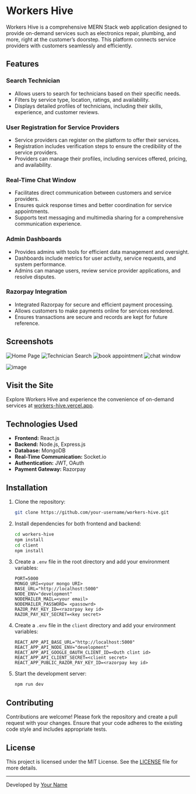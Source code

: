 # Workers Hive

Workers Hive is a comprehensive MERN Stack web application designed to provide on-demand services such as electronics repair, plumbing, and more, right at the customer’s doorstep. This platform connects service providers with customers seamlessly and efficiently.

## Features

### Search Technician
- Allows users to search for technicians based on their specific needs.
- Filters by service type, location, ratings, and availability.
- Displays detailed profiles of technicians, including their skills, experience, and customer reviews.

### User Registration for Service Providers
- Service providers can register on the platform to offer their services.
- Registration includes verification steps to ensure the credibility of the service providers.
- Providers can manage their profiles, including services offered, pricing, and availability.

### Real-Time Chat Window
- Facilitates direct communication between customers and service providers.
- Ensures quick response times and better coordination for service appointments.
- Supports text messaging and multimedia sharing for a comprehensive communication experience.

### Admin Dashboards
- Provides admins with tools for efficient data management and oversight.
- Dashboards include metrics for user activity, service requests, and system performance.
- Admins can manage users, review service provider applications, and resolve disputes.

### Razorpay Integration
- Integrated Razorpay for secure and efficient payment processing.
- Allows customers to make payments online for services rendered.
- Ensures transactions are secure and records are kept for future reference.

## Screenshots

![Home Page](https://github.com/chinmaya-kumar-behera/workers-hive/assets/101429530/ca09ace0-6506-417b-acd7-4720b2acd0c4)
![Technician Search](https://github.com/chinmaya-kumar-behera/workers-hive/assets/101429530/6e774e5a-9528-415b-96cf-91677a3a324d)
![book appointment](https://github.com/chinmaya-kumar-behera/workers-hive/assets/101429530/4d8c3cb9-8e47-413d-93ae-0b7df8f379c4)
![chat window](https://github.com/chinmaya-kumar-behera/workers-hive/assets/101429530/3468769f-8151-47fa-8d12-faa83f09a216)

![image](https://github.com/chinmaya-kumar-behera/workers-hive/assets/101429530/2c9fbd8a-4b1f-4699-ada9-a0b730355bd9)

## Visit the Site

Explore Workers Hive and experience the convenience of on-demand services at [workers-hive.vercel.app](https://workers-hive.vercel.app).

## Technologies Used

- **Frontend:** React.js
- **Backend:** Node.js, Express.js
- **Database:** MongoDB
- **Real-Time Communication:** Socket.io
- **Authentication:** JWT, OAuth
- **Payment Gateway:** Razorpay

## Installation

1. Clone the repository:
    ```sh
    git clone https://github.com/your-username/workers-hive.git
    ```
2. Install dependencies for both frontend and backend:
    ```sh
    cd workers-hive
    npm install
    cd client
    npm install
    ```
3. Create a `.env` file in the root directory and add your environment variables:
    ```env
    PORT=5000
    MONGO_URI=<your mongo URI>
    BASE_URL="http://localhost:5000"
    NODE_ENV="development"
    NODEMAILER_MAIL=<your email>
    NODEMAILER_PASSWORD= <passowrd>
    RAZOR_PAY_KEY_ID=<razorpay key id>
    RAZOR_PAY_KEY_SECRET=<key secret>
    ```

4. Create a `.env` file in the `client` directory and add your environment variables:
    ```env
    REACT_APP_API_BASE_URL="http://localhost:5000"
    REACT_APP_API_NODE_ENV="development"
    REACT_APP_API_GOOGLE_OAUTH_CLIENT_ID=<Outh clint id>
    REACT_APP_API_CLIENT_SECRET=<client secret>
    REACT_APP_PUBLIC_RAZOR_PAY_KEY_ID=<razorpay key id>
    ```

5. Start the development server:
    ```sh
    npm run dev
    ```

## Contributing

Contributions are welcome! Please fork the repository and create a pull request with your changes. Ensure that your code adheres to the existing code style and includes appropriate tests.

## License

This project is licensed under the MIT License. See the [LICENSE](LICENSE) file for more details.

---

Developed by [Your Name](https://github.com/your-username)
